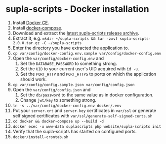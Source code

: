 # supla-scripts - Docker installation

1. Install [Docker CE](https://docs.docker.com/engine/installation/).
1. Install [docker-compose](https://docs.docker.com/compose/install/).
1. Download and extract the [latest supla-scripts release archive](https://github.com/fracz/supla-scripts/releases/latest).
1. Extract it, e.g. `mkdir ~/supla-scripts && tar -zxvf supla-scripts-2.0.0.tar.gz -C ~/supla-scripts` 
1. Enter the directory you have extracted the application to.
1. `cp var/config/docker-config.env.sample var/config/docker-config.env`
1. Open the `var/config/docker-config.env` and 
   1. Set the `DATABASE_PASSWORD` to something strong.
   1. Set the `UID` to your current user's UID acquired with `id -u`.
   1. Set the `PORT_HTTP` and `PORT_HTTPS` to ports on which the application should work.
1. `cp var/config/config.sample.json var/config/config.json`
1. Open the `var/config/config.json` and
   1. Set the `db/password` to the same value as in docker configuration.
   1. Change `jwt/key` to something strong.
1. `ln -s ../var/config/docker-config.env docker/.env`
1. Put your `server.crt` and `server.key` certificates in `var/ssl` or generate self signed certificates with `var/ssl/generate-self-signed-certs.sh`
1. `cd docker && docker-compose up --build -d`
1. `docker exec -u www-data suplascripts php website/supla-scripts init`
1. Verify that the supla-scripts has started on configured ports.
1. `docker/install-crontab.sh`
